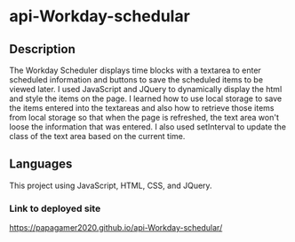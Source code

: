 # api-Workday-schedular

## Description
The Workday Scheduler displays time blocks with a textarea to enter scheduled information and buttons to save the scheduled items to be viewed later.  I used JavaScript and JQuery to dynamically display the html and style the items on the page.  I learned how to use local storage to save the items entered into the textareas and also how to retrieve those items from local storage so that when the page is refreshed, the text area won't loose the information that was entered.  I also used setInterval to update the class of the text area based on the current time.
## Languages
This project using JavaScript, HTML, CSS, and JQuery.

### Link to deployed site
https://papagamer2020.github.io/api-Workday-schedular/